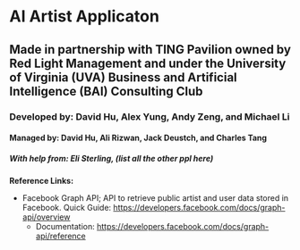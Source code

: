 # AI Artist Applicaton
## Made in partnership with TING Pavilion owned by Red Light Management and under the University of Virginia (UVA) Business and Artificial Intelligence (BAI) Consulting Club
### Developed by: David Hu, Alex Yung, Andy Zeng, and Michael Li
#### Managed by: David Hu, Ali Rizwan, Jack Deustch, and Charles Tang
##### With help from: Eli Sterling, (list all the other ppl here)

**Reference Links:**
- Facebook Graph API; API to retrieve public artist and user data stored in Facebook. Quick Guide: https://developers.facebook.com/docs/graph-api/overview 
    - Documentation: https://developers.facebook.com/docs/graph-api/reference